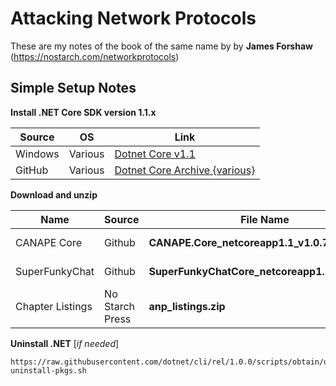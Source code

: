 # Attacking Network Protocols  #

These are my notes of the book of the same name by by **James Forshaw** (https://nostarch.com/networkprotocols)

## Simple Setup Notes ##

**Install .NET Core SDK version 1.1.x**

Source | OS | Link
---|---|---
Windows | Various | [Dotnet Core v1.1](https://www.microsoft.com/net/download/dotnet-core/1.1)
GitHub |  Various | [Dotnet Core Archive {various}](https://github.com/dotnet/core/blob/master/release-notes/download-archive.md)
 

**Download and unzip**

Name | Source | File Name | Link
---|---|---|---
CANAPE Core | Github | **CANAPE.Core_netcoreapp1.1_v1.0.7z** | [Tyranid: CANAPE.Core](https://github.com/tyranid/CANAPE.Core/releases/download/v1.0/CANAPE.Core_netcoreapp1.1_v1.0.7z)
SuperFunkyChat | Github |**SuperFunkyChatCore_netcoreapp1.1_v1.0.2.7z** | [Tyranid: SuperFunkyChat](https://github.com/tyranid/ExampleChatApplication/releases/download/v1.0.2/SuperFunkyChatCore_netcoreapp1.1_v1.0.2.7z)
Chapter Listings | No Starch Press | **anp_listings.zip** | [NSP: Attack Net Proto](https://nostarch.com/download/anp_listings.zip)
	
**Uninstall .NET** [*if needed*]

	https://raw.githubusercontent.com/dotnet/cli/rel/1.0.0/scripts/obtain/uninstall/dotnet-uninstall-pkgs.sh

